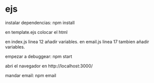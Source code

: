 # ejs

instalar dependencias:
npm install


en template.ejs colocar el html

en index.js linea 12 añadir variables.
en email.js linea 17 tambien añadir variables.


empezar a debuggear:
npm start

abri el navegador en http://localhost:3000/


mandar email:
npm email
